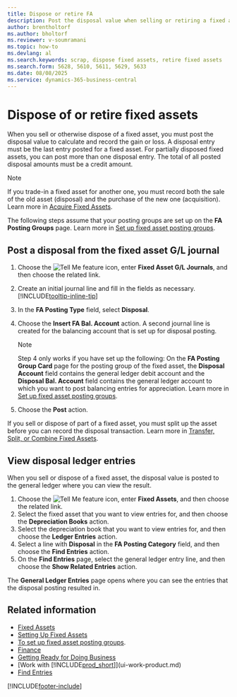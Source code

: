 ```yaml
---
title: Dispose or retire FA
description: Post the disposal value when selling or retiring a fixed asset to calculate and record any gain or loss.
author: brentholtorf
ms.author: bholtorf
ms.reviewer: v-soumramani
ms.topic: how-to
ms.devlang: al
ms.search.keywords: scrap, dispose fixed assets, retire fixed assets
ms.search.form: 5628, 5610, 5611, 5629, 5633
ms.date: 08/08/2025
ms.service: dynamics-365-business-central
---
```


# Dispose of or retire fixed assets

When you sell or otherwise dispose of a fixed asset, you must post the disposal value to calculate and record the gain or loss. A disposal entry must be the last entry posted for a fixed asset. For partially disposed fixed assets, you can post more than one disposal entry. The total of all posted disposal amounts must be a credit amount.  

> [!NOTE]  
> If you trade-in a fixed asset for another one, you must record both the sale of the old asset (disposal) and the purchase of the new one (acquisition). Learn more in [Acquire Fixed Assets](fa-how-acquire.md).  

The following steps assume that your posting groups are set up on the **FA Posting Groups** page. Learn more in [Set up fixed asset posting groups](fa-how-setup-general.md#to-set-up-fixed-asset-posting-groups).  

## Post a disposal from the fixed asset G/L journal

1. Choose the ![Tell Me feature](media/ui-search/search_small.png "Tell me what you want to do") icon, enter **Fixed Asset G/L Journals**, and then choose the related link.  
1. Create an initial journal line and fill in the fields as necessary. [!INCLUDE[tooltip-inline-tip](includes/tooltip-inline-tip_md.md)]  
1. In the **FA Posting Type** field, select **Disposal**.  
1. Choose the **Insert FA Bal. Account** action. A second journal line is created for the balancing account that is set up for disposal posting.  

   > [!NOTE]  
   > Step 4 only works if you have set up the following: On the **FA Posting Group Card** page for the posting group of the fixed asset, the **Disposal Account** field contains the general ledger debit account and the **Disposal Bal. Account** field contains the general ledger account to which you want to post balancing entries for appreciation. Learn more in [Set up fixed asset posting groups](fa-how-setup-general.md#set-up-fixed-asset-posting-groups).  
1. Choose the **Post** action.  

If you sell or dispose of part of a fixed asset, you must split up the asset before you can record the disposal transaction. Learn more in [Transfer, Split, or Combine Fixed Assets](fa-how-trans-split-combine.md).  

## View disposal ledger entries

When you sell or dispose of a fixed asset, the disposal value is posted to the general ledger where you can view the result.  

1. Choose the ![Tell Me feature](media/ui-search/search_small.png "Tell me what you want to do") icon, enter **Fixed Assets**, and then choose the related link.  
1. Select the fixed asset that you want to view entries for, and then choose the **Depreciation Books** action.  
1. Select the depreciation book that you want to view entries for, and then choose the **Ledger Entries** action.  
1. Select a line with **Disposal** in the **FA Posting Category** field, and then choose the **Find Entries** action.  
1. On the **Find Entries** page, select the general ledger entry line, and then choose the **Show Related Entries** action.  

The **General Ledger Entries** page opens where you can see the entries that the disposal posting resulted in.  

## Related information

- [Fixed Assets](fa-manage.md)  
- [Setting Up Fixed Assets](fa-setup.md)  
- [To set up fixed asset posting groups](fa-how-setup-general.md#to-set-up-fixed-asset-posting-groups).  
- [Finance](finance.md)  
- [Getting Ready for Doing Business](ui-get-ready-business.md)  
- [Work with [!INCLUDE[prod_short](includes/prod_short.md)]](ui-work-product.md)  
- [Find Entries](ui-find-entries.md)  

[!INCLUDE[footer-include](includes/footer-banner.md)]
